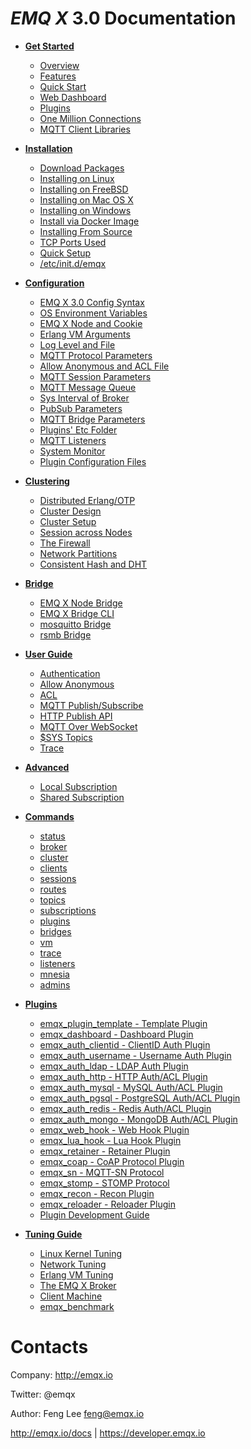 *EMQ X* 3.0 Documentation
=======================

* **[Get Started](https://developer.emqx.io/docs/emq/v2/en/getstarted.html)**
  * [Overview](https://developer.emqx.io/docs/emq/v2/en/getstarted.html#overview)
  * [Features](https://developer.emqx.io/docs/emq/v2/en/getstarted.html#features)
  * [Quick Start](https://developer.emqx.io/docs/emq/v2/en/getstarted.html#quick-start)
  * [Web Dashboard](https://developer.emqx.io/docs/emq/v2/en/getstarted.html#web-dashboard)
  * [Plugins](https://developer.emqx.io/docs/emq/v2/en/getstarted.html#plugins)
  * [One Million Connections](https://developer.emqx.io/docs/emq/v2/en/getstarted.html#one-million-connections)
  * [MQTT Client Libraries](https://developer.emqx.io/docs/emq/v2/en/getstarted.html#mqtt-client-libraries)

* **[Installation](https://developer.emqx.io/docs/emq/v2/en/install.html)**
  * [Download Packages](https://developer.emqx.io/docs/emq/v2/en/install.html#download-packages)
  * [Installing on Linux](https://developer.emqx.io/docs/emq/v2/en/install.html#installing-on-linux)
  * [Installing on FreeBSD](https://developer.emqx.io/docs/emq/v2/en/install.html#installing-on-freebsd)
  * [Installing on Mac OS X](https://developer.emqx.io/docs/emq/v2/en/install.html#installing-on-mac-os-x)
  * [Installing on Windows](https://developer.emqx.io/docs/emq/v2/en/install.html#installing-on-windows)
  * [Install via Docker Image](https://developer.emqx.io/docs/emq/v2/en/install.html#install-via-docker-image)
  * [Installing From Source](https://developer.emqx.io/docs/emq/v2/en/install.html#installing-from-source)
  * [TCP Ports Used](https://developer.emqx.io/docs/emq/v2/en/install.html#tcp-ports-used)
  * [Quick Setup](https://developer.emqx.io/docs/emq/v2/en/install.html#quick-setup)
  * [/etc/init.d/emqx](https://developer.emqx.io/docs/emq/v2/en/install.html#etc-init-d-emqttd)

* **[Configuration](https://developer.emqx.io/docs/emq/v2/en/config.html)**
  * [EMQ X 3.0 Config Syntax](https://developer.emqx.io/docs/emq/v2/en/config.html#emq-2-0-config-syntax)
  * [OS Environment Variables](https://developer.emqx.io/docs/emq/v2/en/config.html#os-environment-variables)
  * [EMQ X Node and Cookie](https://developer.emqx.io/docs/emq/v2/en/config.html#emq-node-and-cookie)
  * [Erlang VM Arguments](https://developer.emqx.io/docs/emq/v2/en/config.html#erlang-vm-arguments)
  * [Log Level and File](https://developer.emqx.io/docs/emq/v2/en/config.html#log-level-and-file)
  * [MQTT Protocol Parameters](https://developer.emqx.io/docs/emq/v2/en/config.html#mqtt-protocol-parameters)
  * [Allow Anonymous and ACL File](https://developer.emqx.io/docs/emq/v2/en/config.html#allow-anonymous-and-acl-file)
  * [MQTT Session Parameters](https://developer.emqx.io/docs/emq/v2/en/config.html#mqtt-session-parameters)
  * [MQTT Message Queue](https://developer.emqx.io/docs/emq/v2/en/config.html#mqtt-message-queue)
  * [Sys Interval of Broker](https://developer.emqx.io/docs/emq/v2/en/config.html#sys-interval-of-broker)
  * [PubSub Parameters](https://developer.emqx.io/docs/emq/v2/en/config.html#pubsub-parameters)
  * [MQTT Bridge Parameters](https://developer.emqx.io/docs/emq/v2/en/config.html#mqtt-bridge-parameters)
  * [Plugins' Etc Folder](https://developer.emqx.io/docs/emq/v2/en/config.html#plugins-etc-folder)
  * [MQTT Listeners](https://developer.emqx.io/docs/emq/v2/en/config.html#mqtt-listeners)
  * [System Monitor](https://developer.emqx.io/docs/emq/v2/en/config.html#system-monitor)
  * [Plugin Configuration Files](https://developer.emqx.io/docs/emq/v2/en/config.html#plugin-configuration-files)

* **[Clustering](https://developer.emqx.io/docs/emq/v2/en/cluster.html)**
  * [Distributed Erlang/OTP](https://developer.emqx.io/docs/emq/v2/en/cluster.html#distributed-erlang-otp)
  * [Cluster Design](https://developer.emqx.io/docs/emq/v2/en/cluster.html#cluster-design)
  * [Cluster Setup](https://developer.emqx.io/docs/emq/v2/en/cluster.html#cluster-setup)
  * [Session across Nodes](https://developer.emqx.io/docs/emq/v2/en/cluster.html#session-across-nodes)
  * [The Firewall](https://developer.emqx.io/docs/emq/v2/en/cluster.html#the-firewall)
  * [Network Partitions](https://developer.emqx.io/docs/emq/v2/en/cluster.html#network-partitions)
  * [Consistent Hash and DHT](https://developer.emqx.io/docs/emq/v2/en/cluster.html#consistent-hash-and-dht)

* **[Bridge](https://developer.emqx.io/docs/emq/v2/en/bridge.html)**
  * [EMQ X Node Bridge](https://developer.emqx.io/docs/emq/v2/en/bridge.html#emq-node-bridge)
  * [EMQ X Bridge CLI](https://developer.emqx.io/docs/emq/v2/en/bridge.html#emq-bridge-cli)
  * [mosquitto Bridge](https://developer.emqx.io/docs/emq/v2/en/bridge.html#mosquitto-bridge)
  * [rsmb Bridge](https://developer.emqx.io/docs/emq/v2/en/bridge.html#rsmb-bridge)

* **[User Guide](https://developer.emqx.io/docs/emq/v2/en/guide.html)**
  * [Authentication](https://developer.emqx.io/docs/emq/v2/en/guide.html#authentication)
  * [Allow Anonymous](https://developer.emqx.io/docs/emq/v2/en/guide.html#allow-anonymous)
  * [ACL](https://developer.emqx.io/docs/emq/v2/en/guide.html#acl)
  * [MQTT Publish/Subscribe](https://developer.emqx.io/docs/emq/v2/en/guide.html#mqtt-publish-subscribe)
  * [HTTP Publish API](https://developer.emqx.io/docs/emq/v2/en/guide.html#http-publish-api)
  * [MQTT Over WebSocket](https://developer.emqx.io/docs/emq/v2/en/guide.html#mqtt-over-websocket)
  * [$SYS Topics](https://developer.emqx.io/docs/emq/v2/en/guide.html#sys-topics)
  * [Trace](https://developer.emqx.io/docs/emq/v2/en/guide.html#trace)

* **[Advanced](https://developer.emqx.io/docs/emq/v2/en/advanced.html)**
  * [Local Subscription](https://developer.emqx.io/docs/emq/v2/en/advanced.html#local-subscription)
  * [Shared Subscription](https://developer.emqx.io/docs/emq/v2/en/advanced.html#shared-subscription)

* **[Commands](https://developer.emqx.io/docs/emq/v2/en/commands.html)**
  * [status](https://developer.emqx.io/docs/emq/v2/en/commands.html#status)
  * [broker](https://developer.emqx.io/docs/emq/v2/en/commands.html#broker)
  * [cluster](https://developer.emqx.io/docs/emq/v2/en/commands.html#cluster)
  * [clients](https://developer.emqx.io/docs/emq/v2/en/commands.html#clients)
  * [sessions](https://developer.emqx.io/docs/emq/v2/en/commands.html#sessions)
  * [routes](https://developer.emqx.io/docs/emq/v2/en/commands.html#routes)
  * [topics](https://developer.emqx.io/docs/emq/v2/en/commands.html#topics)
  * [subscriptions](https://developer.emqx.io/docs/emq/v2/en/commands.html#subscriptions)
  * [plugins](https://developer.emqx.io/docs/emq/v2/en/commands.html#plugins)
  * [bridges](https://developer.emqx.io/docs/emq/v2/en/commands.html#bridges)
  * [vm](https://developer.emqx.io/docs/emq/v2/en/commands.html#vm)
  * [trace](https://developer.emqx.io/docs/emq/v2/en/commands.html#trace)
  * [listeners](https://developer.emqx.io/docs/emq/v2/en/commands.html#listeners)
  * [mnesia](https://developer.emqx.io/docs/emq/v2/en/commands.html#mnesia)
  * [admins](https://developer.emqx.io/docs/emq/v2/en/commands.html#admins)

* **[Plugins](https://developer.emqx.io/docs/emq/v2/en/plugins.html)**
  * [emqx_plugin_template - Template Plugin](https://developer.emqx.io/docs/emq/v2/en/plugins.html#emqx-plugin-template-template-plugin)
  * [emqx_dashboard - Dashboard Plugin](https://developer.emqx.io/docs/emq/v2/en/plugins.html#emqx-dashboard-dashboard-plugin)
  * [emqx_auth_clientid - ClientID Auth Plugin](https://developer.emqx.io/docs/emq/v2/en/plugins.html#emqx-auth-clientid-clientid-auth-plugin)
  * [emqx_auth_username - Username Auth Plugin](https://developer.emqx.io/docs/emq/v2/en/plugins.html#emqx-auth-username-username-auth-plugin)
  * [emqx_auth_ldap - LDAP Auth Plugin](https://developer.emqx.io/docs/emq/v2/en/plugins.html#emqx-auth-ldap-ldap-auth-plugin)
  * [emqx_auth_http - HTTP Auth/ACL Plugin](https://developer.emqx.io/docs/emq/v2/en/plugins.html#emqx-auth-http-http-auth-acl-plugin)
  * [emqx_auth_mysql - MySQL Auth/ACL Plugin](https://developer.emqx.io/docs/emq/v2/en/plugins.html#emqx-auth-mysql-mysql-auth-acl-plugin)
  * [emqx_auth_pgsql - PostgreSQL Auth/ACL Plugin](https://developer.emqx.io/docs/emq/v2/en/plugins.html#emqx-auth-pgsql-postgresql-auth-acl-plugin)
  * [emqx_auth_redis - Redis Auth/ACL Plugin](https://developer.emqx.io/docs/emq/v2/en/plugins.html#emqx-auth-redis-redis-auth-acl-plugin)
  * [emqx_auth_mongo - MongoDB Auth/ACL Plugin](https://developer.emqx.io/docs/emq/v2/en/plugins.html#emqx-auth-mongo-mongodb-auth-acl-plugin)
  * [emqx_web_hook - Web Hook Plugin](https://developer.emqx.io/docs/emq/v2/en/plugins.html)
  * [emqx_lua_hook - Lua Hook Plugin](https://developer.emqx.io/docs/emq/v2/en/plugins.html)
  * [emqx_retainer - Retainer Plugin](https://developer.emqx.io/docs/emq/v2/en/plugins.html#emqx-retainer-retainer-plugin)
  * [emqx_coap - CoAP Protocol Plugin](https://developer.emqx.io/docs/emq/v2/en/plugins.html#emqx-coap-coap-protocol-plugin)
  * [emqx_sn - MQTT-SN Protocol](https://developer.emqx.io/docs/emq/v2/en/plugins.html#emqx-sn-mqtt-sn-protocol)
  * [emqx_stomp - STOMP Protocol](https://developer.emqx.io/docs/emq/v2/en/plugins.html#emqx-stomp-stomp-protocol)
  * [emqx_recon - Recon Plugin](https://developer.emqx.io/docs/emq/v2/en/plugins.html#emqx-recon-recon-plugin)
  * [emqx_reloader - Reloader Plugin](https://developer.emqx.io/docs/emq/v2/en/plugins.html#emqx-reloader-reloader-plugin)
  * [Plugin Development Guide](https://developer.emqx.io/docs/emq/v2/en/plugins.html#plugin-development-guide)

* **[Tuning Guide](https://developer.emqx.io/docs/emq/v2/en/tune.html)**
  * [Linux Kernel Tuning](https://developer.emqx.io/docs/emq/v2/en/tune.html#linux-kernel-tuning)
  * [Network Tuning](https://developer.emqx.io/docs/emq/v2/en/tune.html#network-tuning)
  * [Erlang VM Tuning](https://developer.emqx.io/docs/emq/v2/en/tune.html#erlang-vm-tuning)
  * [The EMQ X Broker](https://developer.emqx.io/docs/emq/v2/en/tune.html#the-emq-broker)
  * [Client Machine](https://developer.emqx.io/docs/emq/v2/en/tune.html#client-machine)
  * [emqx_benchmark](https://developer.emqx.io/docs/emq/v2/en/tune.html#emqtt-benchmark)

Contacts
========

Company: http://emqx.io

Twitter: @emqx

Author: Feng Lee <feng@emqx.io>

http://emqx.io/docs | https://developer.emqx.io
